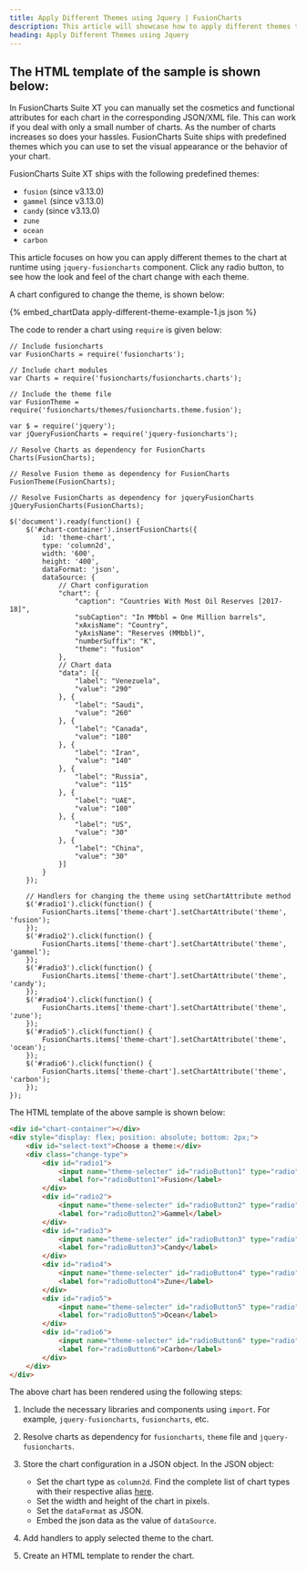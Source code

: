 ```yaml
---
title: Apply Different Themes using Jquery | FusionCharts
description: This article will showcase how to apply different themes to the chart at runtime.
heading: Apply Different Themes using Jquery
---
```


## The HTML template of the sample is shown below:

In FusionCharts Suite XT you can manually set the cosmetics and functional attributes for each chart in the corresponding JSON/XML file. This can work if you deal with only a small number of charts. As the number of charts increases so does your hassles. FusionCharts Suite ships with predefined themes which you can use to set the visual appearance or the behavior of your chart.

FusionCharts Suite XT ships with the following predefined themes:

* `fusion` (since v3.13.0)
* `gammel` (since v3.13.0)
* `candy` (since v3.13.0)
* `zune`
* `ocean`
* `carbon`

This article focuses on how you can apply different themes to the chart at runtime using `jquery-fusioncharts` component. Click any radio button, to see how the look and feel of the chart change with each theme.

A chart configured to change the theme, is shown below:

{% embed_chartData apply-different-theme-example-1.js json %}

The code to render a chart using `require` is given below:

```
// Include fusioncharts
var FusionCharts = require('fusioncharts');

// Include chart modules
var Charts = require('fusioncharts/fusioncharts.charts');

// Include the theme file
var FusionTheme = require('fusioncharts/themes/fusioncharts.theme.fusion');

var $ = require('jquery');
var jQueryFusionCharts = require('jquery-fusioncharts');

// Resolve Charts as dependency for FusionCharts
Charts(FusionCharts); 

// Resolve Fusion theme as dependency for FusionCharts
FusionTheme(FusionCharts); 

// Resolve FusionCharts as dependency for jqueryFusionCharts
jQueryFusionCharts(FusionCharts); 

$('document').ready(function() {
    $('#chart-container').insertFusionCharts({
        id: 'theme-chart',
        type: 'column2d',
        width: '600',
        height: '400',
        dataFormat: 'json',
        dataSource: {
            // Chart configuration
            "chart": {
                "caption": "Countries With Most Oil Reserves [2017-18]",
                "subCaption": "In MMbbl = One Million barrels",
                "xAxisName": "Country",
                "yAxisName": "Reserves (MMbbl)",
                "numberSuffix": "K",
                "theme": "fusion"
            },
            // Chart data
            "data": [{
                "label": "Venezuela",
                "value": "290"
            }, {
                "label": "Saudi",
                "value": "260"
            }, {
                "label": "Canada",
                "value": "180"
            }, {
                "label": "Iran",
                "value": "140"
            }, {
                "label": "Russia",
                "value": "115"
            }, {
                "label": "UAE",
                "value": "100"
            }, {
                "label": "US",
                "value": "30"
            }, {
                "label": "China",
                "value": "30"
            }]
        }
    });

    // Handlers for changing the theme using setChartAttribute method
    $('#radio1').click(function() {
        FusionCharts.items['theme-chart'].setChartAttribute('theme', 'fusion');
    });
    $('#radio2').click(function() {
        FusionCharts.items['theme-chart'].setChartAttribute('theme', 'gammel');
    });
    $('#radio3').click(function() {
        FusionCharts.items['theme-chart'].setChartAttribute('theme', 'candy');
    });
    $('#radio4').click(function() {
        FusionCharts.items['theme-chart'].setChartAttribute('theme', 'zune');
    });
    $('#radio5').click(function() {
        FusionCharts.items['theme-chart'].setChartAttribute('theme', 'ocean');
    });
    $('#radio6').click(function() {
        FusionCharts.items['theme-chart'].setChartAttribute('theme', 'carbon');
    });
});
```

The HTML template of the above sample is shown below:

```HTML
<div id="chart-container"></div>
<div style="display: flex; position: absolute; bottom: 2px;">
    <div id="select-text">Choose a theme:</div>
    <div class="change-type">
        <div id="radio1">
            <input name="theme-selecter" id="radioButton1" type="radio" checked="checked" />
            <label for="radioButton1">Fusion</label>
        </div>
        <div id="radio2">
            <input name="theme-selecter" id="radioButton2" type="radio" />
            <label for="radioButton2">Gammel</label>
        </div>
        <div id="radio3">
            <input name="theme-selecter" id="radioButton3" type="radio" />
            <label for="radioButton3">Candy</label>
        </div>
        <div id="radio4">
            <input name="theme-selecter" id="radioButton4" type="radio" />
            <label for="radioButton4">Zune</label>
        </div>
        <div id="radio5">
            <input name="theme-selecter" id="radioButton5" type="radio" />
            <label for="radioButton5">Ocean</label>
        </div>
        <div id="radio6">
            <input name="theme-selecter" id="radioButton6" type="radio" />
            <label for="radioButton6">Carbon</label>
        </div>
    </div>
</div>
```

The above chart has been rendered using the following steps:

1. Include the necessary libraries and components using `import`. For example, `jquery-fusioncharts`, `fusioncharts`, etc.

2. Resolve charts as dependency for `fusioncharts`, `theme` file and `jquery-fusioncharts`. 

3. Store the chart configuration in a JSON object. In the JSON object:
    * Set the chart type as `column2d`. Find the complete list of chart types with their respective alias [here](https://www.fusioncharts.com/dev/chart-guide/list-of-charts).
    * Set the width and height of the chart in pixels. 
    * Set the `dataFormat` as JSON.
    * Embed the json data as the value of `dataSource`.

4. Add handlers to apply selected theme to the chart.

5. Create an HTML template to render the chart.
